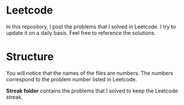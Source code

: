 # Leetcode
In this repository, I post the problems that I solved in Leetcode. I try to update it on a daily basis. Feel free to reference the solutions. 

# Structure
You will notice that the names of the files are numbers. The numbers correspond to the problem number listed in Leetcode.

<b>Streak folder</b> contains the problems that I solved to keep the Leetcode streak.